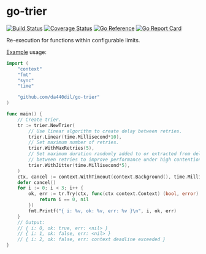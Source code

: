 # go-trier

[![Build Status](https://travis-ci.com/da440dil/go-trier.svg?branch=master)](https://travis-ci.com/da440dil/go-trier)
[![Coverage Status](https://coveralls.io/repos/github/da440dil/go-trier/badge.svg?branch=master)](https://coveralls.io/github/da440dil/go-trier?branch=master)
[![Go Reference](https://pkg.go.dev/badge/github.com/da440dil/go-trier.svg)](https://pkg.go.dev/github.com/da440dil/go-trier)
[![Go Report Card](https://goreportcard.com/badge/github.com/da440dil/go-trier)](https://goreportcard.com/report/github.com/da440dil/go-trier)

Re-execution for functions within configurable limits.

[Example](./examples/jitter/main.go) usage:

```go
import (
	"context"
	"fmt"
	"sync"
	"time"

	"github.com/da440dil/go-trier"
)

func main() {
	// Create trier.
	tr := trier.NewTrier(
		// Use linear algorithm to create delay between retries.
		trier.Linear(time.Millisecond*10),
		// Set maximum number of retries.
		trier.WithMaxRetries(5),
		// Set maximum duration randomly added to or extracted from delay
		// between retries to improve performance under high contention
		trier.WithJitter(time.Millisecond*5),
	)
	ctx, cancel := context.WithTimeout(context.Background(), time.Millisecond*200)
	defer cancel()
	for i := 0; i < 3; i++ {
		ok, err := tr.Try(ctx, func(ctx context.Context) (bool, error) {
			return i == 0, nil
		})
		fmt.Printf("{ i: %v, ok: %v, err: %v }\n", i, ok, err)
	}
	// Output:
	// { i: 0, ok: true, err: <nil> }
	// { i: 1, ok: false, err: <nil> }
	// { i: 2, ok: false, err: context deadline exceeded }
}
```

